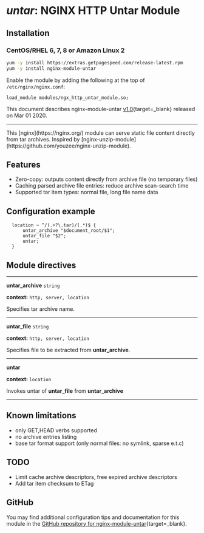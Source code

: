 # *untar*: NGINX HTTP Untar Module


## Installation

### CentOS/RHEL 6, 7, 8 or Amazon Linux 2

```bash
yum -y install https://extras.getpagespeed.com/release-latest.rpm
yum -y install nginx-module-untar
```

Enable the module by adding the following at the top of `/etc/nginx/nginx.conf`:

```nginx
load_module modules/ngx_http_untar_module.so;
```


This document describes nginx-module-untar [v1.0](https://github.com/ajax16384/ngx_http_untar_module/releases/tag/v1.0){target=_blank} 
released on Mar 01 2020.
    
<hr />
This [nginx](https://nginx.org/) module can serve static file content directly from tar archives.
Inspired by [nginx-unzip-module](https://github.com/youzee/nginx-unzip-module).

## Features
* Zero-copy: outputs content directly from archive file (no temporary files)
* Caching parsed archive file entries: reduce archive scan-search time
* Supported tar item types: normal file, long file name data

## Configuration example
```nginx
  location ~ ^/(.+?\.tar)/(.*)$ {
      untar_archive "$document_root/$1";
      untar_file "$2";
      untar;
  }
```
## Module directives
***
**untar_archive** `string`

**context:** `http, server, location`

Specifies tar archive name.
***
**untar_file** `string`

**context:** `http, server, location`

Specifies file to be extracted from **untar_archive**.
***
**untar**

**context:** `location`

Invokes untar of **untar_file** from **untar_archive**
***
## Known limitations
* only GET,HEAD verbs supported
* no archive entries listing
* base tar format support (only normal files: no symlink, sparse e.t.c)

## TODO
* Limit cache archive descriptors, free expired archive descriptors
* Add tar item checksum to ETag

## GitHub

You may find additional configuration tips and documentation for this module in the [GitHub repository for 
nginx-module-untar](https://github.com/ajax16384/ngx_http_untar_module){target=_blank}.